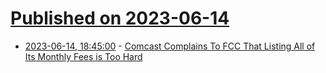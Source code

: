 # [Published on 2023-06-14](index.md)

* [2023-06-14, 18:45:00](https://tech.slashdot.org/story/23/06/14/1819237/comcast-complains-to-fcc-that-listing-all-of-its-monthly-fees-is-too-hard?utm_source=rss1.0mainlinkanon&utm_medium=feed) - [Comcast Complains To FCC That Listing All of Its Monthly Fees is Too Hard](https://tech.slashdot.org/story/23/06/14/1819237/comcast-complains-to-fcc-that-listing-all-of-its-monthly-fees-is-too-hard?utm_source=rss1.0mainlinkanon&utm_medium=feed)
